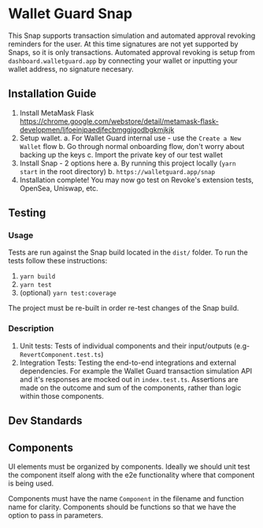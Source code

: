 # Wallet Guard Snap

This Snap supports transaction simulation and automated approval revoking reminders for the user. At this time signatures are not yet supported by Snaps, so it is only transactions. Automated approval revoking is setup from `dashboard.walletguard.app` by connecting your wallet or inputting your wallet address, no signature necesary.

## Installation Guide

1. Install MetaMask Flask https://chrome.google.com/webstore/detail/metamask-flask-developmen/ljfoeinjpaedjfecbmggjgodbgkmjkjk
2. Setup wallet.
   a. For Wallet Guard internal use - use the `Create a New Wallet` flow
   b. Go through normal onboarding flow, don't worry about backing up the keys
   c. Import the private key of our test wallet
3. Install Snap - 2 options here
   a. By running this project locally (`yarn start` in the root directory)
   b. `https://walletguard.app/snap`
4. Installation complete! You may now go test on Revoke's extension tests, OpenSea, Uniswap, etc.

## Testing

### Usage

Tests are run against the Snap build located in the `dist/` folder. To run the tests follow these instructions:

1. `yarn build`
2. `yarn test`
3. (optional) `yarn test:coverage`

The project must be re-built in order re-test changes of the Snap build.

### Description

1. Unit tests: Tests of individual components and their input/outputs (e.g- `RevertComponent.test.ts`)
2. Integration Tests: Testing the end-to-end integrations and external dependencies. For example the Wallet Guard transaction simulation API and it's responses are mocked out in `index.test.ts`. Assertions are made on the outcome and sum of the components, rather than logic within those components.

## Dev Standards

## Components

UI elements must be organized by components. Ideally we should unit test the component itself along with the
e2e functionality where that component is being used.

Components must have the name `Component` in the filename and function name for clarity. Components should be functions so that we have the option to pass in parameters.

